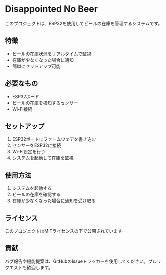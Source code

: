 # Disappointed No Beer

このプロジェクトは、ESP32を使用してビールの在庫を管理するシステムです。

## 特徴

- ビールの在庫状況をリアルタイムで監視
- 在庫が少なくなった場合に通知
- 簡単にセットアップ可能

## 必要なもの

- ESP32ボード
- ビールの在庫を検知するセンサー
- Wi-Fi接続

## セットアップ

1. ESP32ボードにファームウェアを書き込む
2. センサーをESP32に接続
3. Wi-Fi設定を行う
4. システムを起動して在庫を監視

## 使用方法

1. システムを起動する
2. ビールの在庫を確認する
3. 在庫が少なくなった場合に通知を受け取る

## ライセンス

このプロジェクトはMITライセンスの下で公開されています。

## 貢献

バグ報告や機能提案は、GitHubのIssueトラッカーを使用してください。プルリクエストも歓迎します。
